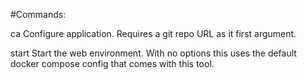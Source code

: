 #Commands:

ca      Configure application. Requires a git repo 
        URL as it first argument.

start   Start the web environment. With no options
        this uses the default docker compose config
        that comes with this tool.
